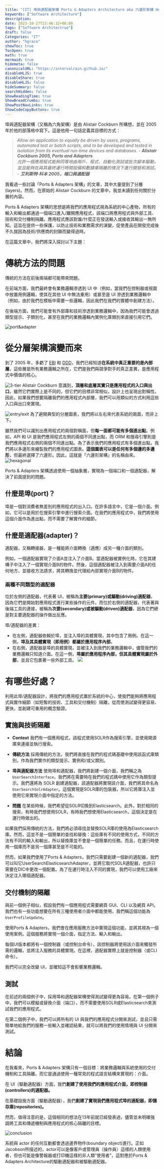 ```yaml
---
title: "[IT] 埠與適配器架構 Ports & Adapters Architecture aka 六邊形架構 Hexagonal Architecture"
keywords: ["Software Architecture"]
description: 
date: 2023-10-27T23:46:32+08:00
tags: ["Software Architectrue"]
draft: false
Categories: "IT"
author: "hgraca"
showToc: true
TocOpen: true
math: true
mermaid: true
hidemeta: false
canonicalURL: "https://intervalrain.github.io/"
disableHLJS: true
disableShare: true
disableHLJS: false
hideSummary: false
searchHidden: false
ShowReadingTime: true
ShowBreadCrumbs: true
ShowPostNavLinks: true
ShowCodeCopyButtons: true
---
```

埠與適配器架構（又稱為六角架構）是由 Alistair Cockburn 所構想，並在 2005 年於他的部落格中寫下。這是他用一句話定義其目標的方式：
> *Allow an application to equally be driven by users, programs, automated test or batch scripts, and to be developed and tested in isolation from its eventual run-time devices and databases.* - ***Alistair Cockburn 2005, Ports and Adapters***  
> *允許一個應用程式能夠同等地由用戶、程式、自動化測試或批次腳本驅動，並且能夠在與其最終運行時間設備和數據庫隔離的情況下進行開發和測試。* - ***艾利斯特·科本 2005，端口與適配器***

我看過一些討論「Ports & Adapters 架構」的文章，其中大量提到了分層(layers)。然而，在原始的 Alistair Cockburn 的文章中，我並未讀到任何關於分層的內容。

Ports & Adapters 架構的思想是將我們的應用程式視為系統的中心產物，所有的輸入和輸出都通過一個端口進入/離開應用程式，該端口將應用程式與外部工具、技術和交付機制隔離。應用程式應該對誰/什麼正在發送輸入或接收其輸出一無所知。這旨在提供一些保護，以防止技術和業務需求的演變，促使產品在開發完成後不久就因為技術/供應商的封鎖而變得過時。

在這篇文章中，我們將深入探討以下主題：
# 傳統方法的問題
傳統的方法在前後兩端都可能帶來問題。

在前端方面，我們最終會有業務邏輯滲透到 UI 中（例如，當我們在控制器或視圖中放置用例邏輯，使其在其他 UI 中無法重用）或甚至是 UI 滲透到業務邏輯中（例如，由於我們在模板中需要一些邏輯，因此我們在我們的實體中創建方法）。

在後端方面，我們可能會有外部庫和技術滲透到業務邏輯中，因為我們可能會透過類型提示、子類別化，甚至在我們的業務邏輯內實例化庫類別來直接引用它們。

![port&adapter](https://herbertograca.files.wordpress.com/2017/03/hexagonal-arch-5-traditional2.png?w=415&h=313)

# 從分層架構演變而來
到了 2005 年，多虧了 [EBI](../ebi-architecture) 和 [DDD](../domain-driven-design)，我們已經知道**在系統中真正重要的是內部層**。這些層是所有業務邏輯之所在，它們是我們與競爭對手的真正差異，是應用程式中價值的核心。

![3-tier](https://herbertograca.files.wordpress.com/2017/03/hexagonal-arch-1-outer-layers-similarity.png?w=329&h=150)
Alistair Cockburn 意識到，**頂層和底層其實只是應用程式的入口與出口**，雖然它們實際上是不同的，但它們的目標非常相似，設計上也呈現出對稱性。因此，如果我們想要隔離我們的應用程式內部層，我們可以用類似的方式利用這些入口與出口來實現。

![entry/exit](https://herbertograca.files.wordpress.com/2017/03/hexagonal-arch-2-left-right6.png?w=339&h=273)
為了避開典型的分層圖表，我們將以左右來代表系統的兩面，而非上下。

雖然我們可以識別出應用程式的兩個對稱面，但**每一面都可能有多個進出點**。例如，API 和 UI 是我們應用程式左側的兩個不同進出點，而 ORM 和搜尋引擎則是我們應用程式右側的兩個不同進出點。為了表示我們的應用程式有多個進出點，我們將以多邊形來繪製我們的應用程式圖表。**這個圖表可以是任何有多個邊的多邊形**，但最終選擇了六邊形。因此，這就是「六邊形架構」的名稱由來。
![hexagonal](https://herbertograca.files.wordpress.com/2017/03/hexagonal-arch-3-hexagon2.png?w=375&h=342)

Ports & Adapters 架構透過使用一個抽象層，實現為一個端口和一個適配器，解決了前面提到的問題。

## 什麼是埠(port)？
埠是一個對消費者無差別的應用程式的出入口。在許多語言中，它是一個介面。例如，它可以是用於在搜索引擎中進行搜索介面。在我們的應用程式中，我們將使用這個介面作為進出點，而不需要了解實作的細節。

## 什麼是適配器(adapter)？
適配器，又稱轉接器，是一種能將介面轉換（適應）成另一種介面的類別。

例如，一個適配器實現了介面A並注入了介面B。當適配器被實例化時，它在其建構子中注入了一個實現介面B的物件。然後，這個適配器被注入到需要介面A的任何地方，並接收方法請求，將其轉換並代理給內部實現介面B的物件。

### 兩種不同類型的適配器
位於左側的適配器，代表著 UI，被稱為**主要(primary)或驅動(driving)適配器**，因為它們是開始對應用程式進行某些操作的元件。而位於右側的適配器，代表著與後端工具的連接，被稱為**次要(secondary)或被驅動(driven)適配器**，因為它們總是對主要適配器的操作做出反應。

埠/適配器的差異：
+ 在左側，適配器依賴於埠，並注入埠的具體實現，其中包含了用例。在這一側，**埠及其具體實現（即用例）都屬於應用程序內部**。
+ 在右側，適配器是埠的具體實現，並被注入到我們的業務邏輯中，儘管我們的業務邏輯只知道介面。在這一側，**埠屬於應用程序內部，但其具體實現屬於外部**，並且它包裹著一些外部工具。
![](https://herbertograca.files.wordpress.com/2017/03/hexagonal-arch-4-ports-adapters2.png)

# 有哪些好處？
利用此埠/適配器設計，將我們的應用程式置於系統的中心，使我們能夠將應用程式與實作細節（如短暫的技術、工具和交付機制）隔離，從而使測試變得更容易、更快，並創建可重用的概念驗證。

## 實施與技術隔離
+ **Context**
我們有一個應用程式，該程式使用SOLR作為搜索引擎，並使用開源庫來連接並執行搜索。

+ **傳統方法**
採用傳統的方法，我們將直接在我們的程式碼基礎中使用該函式庫類別，作為我們實作的類型提示、實例和/或父類別。

+ **埠與適配器方法**
使用埠和適配器，我們將創建一個介面，我們稱之為 `UserSearchInterface`，我們將在需要時在我們的程式碼中使用它作為類型提示。我們還將為 SOLR 創建適配器，該適配器將實現該介面，我們將其命名為 `UserSearchSolrAdapter`。這個實現是SOLR庫的包裝器，所以它將庫注入並使用它來實現介面中指定的方法。

+ **問題**
在某些時候，我們希望從SOLR切換到Elasticsearch。此外，對於相同的搜索，有時我們想使用SOLR，有時我們想使用Elasticsearch，這個決定是在運行時做出的。

如果我們採用傳統的方法，我們將必須尋找並替換SOLR庫的使用為Elasticsearch庫。然而，這並不是一個簡單的查找和替換：這些庫有不同的使用方式，不同的方法有不同的輸入和輸出，所以替換庫並不會是一個簡單的任務。而且，在運行時使用一個庫而不是另一個庫甚至是不可能的。

然而，如果我們使用了Ports & Adapters，我們只需要創建一個新的適配器，我們可以叫它UserSearchElasticsearchAdapter，並將它取代SOLR適配器，也許只需要在DIC中更改一個配置。為了在運行時注入不同的實現，我們可以使用工廠來決定注入哪個適配器。

## 交付機制的隔離
與前一個例子相似，假設我們有一個應用程式需要網頁 GUI、CLI 以及網頁 API。我們也有一些功能想要在所有三種使用者介面中都能使用，我們稱這個功能為`UserProfileUpdate`。

使用Ports & Adapters，我們會在應用服務方法中實現這個功能，並將其視為一個使用案例。這個服務將實現一個介面，指定方法、輸入和輸出。

每個UI版本都將有一個控制器（或控制台命令），該控制器將使用該介面來觸發所需的邏輯，並將注入服務的具體實現。在這裡，適配器實際上就是控制器（或CLI命令）。

我們可以完全改變 UI，並確知這不會影響業務邏輯。

## 測試
在前述的兩個例子中，採用埠和適配器架構使得測試變得更為容易。在第一個例子中，我們可以模擬或替換介面（端口），而不需要使用SOLR或Elasticsearch來測試我們的應用程式。

在第二個例子中，我們可以將所有的 UI 與我們的應用程式分開來測試，並且只需簡單地給我們的服務一些輸入並確認結果，就可以將我們的使用情境與 UI 分開來測試。

# 結論
在我看來，Ports & Adapters 架構只有一個目標：將業務邏輯與系統使用的交付機制和工具隔離。而它是通過使用一種常見的程式語言結構來實現的：介面。

在 UI（驅動適配器）方面，我們**創建了使用我們的應用程式介面，即控制器(controllers)的適配器。**

在基礎設施方面（驅動適配器），我們**創建了實現我們應用程式埠的適配器，即儲存庫(repositories)。**

然而，值得注意的是，這個相同的想法在13年前就已經發表過，儘管並未明確強調將工具和傳遞機制與應用程式的核心隔離的目標。

![conclusion](https://herbertograca.files.wordpress.com/2017/04/fig_7_14_boundaries.jpg?w=486&h=402)

系統與 actor 的任何互動都會透過邊界物件(boundary object)進行。正如Jacobson所描述的，actor可以是像客戶或管理員（操作員）這樣的人類使用者，但也可能是像警報器或打印機這樣的非人類“使用者”，這對應於Ports & Adapters Architecture的驅動適配器和被驅動適配器。